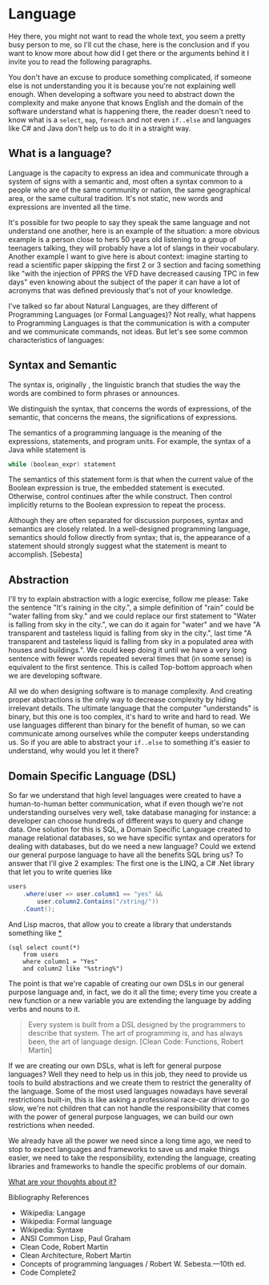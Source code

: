 # Language

Hey there, you might not want to read the whole text, you seem a pretty busy person to me, so I'll cut the chase, here is the conclusion and if you want to know more about how did I get there or the arguments behind it I invite you to read the following paragraphs.

You don't have an excuse to produce something complicated, if someone else is not understanding you it is because you're not explaining well enough. When developing a software you need to abstract down the complexity and make anyone that knows English and the domain of the software understand what is happening there, the reader doesn't need to know what is a `select`, `map`, `foreach` and not even `if..else` and languages like C# and Java don't help us to do it in a straight way.

## What is a language?
Language is the capacity to express an idea and communicate through a system of signs with a semantic and, most often a syntax common to a people who are of the same community or nation, the same geographical area, or the same cultural tradition. It's not static, new words and expressions are invented all the time.

It's possible for two people to say they speak the same language and not understand one another, here is an example of the situation: a more obvious example is a person close to hers 50 years old listening to a group of teenagers talking, they will probably have a lot of slangs in their vocabulary. Another example I want to give here is about context: imagine starting to read a scientific paper skipping the first 2 or 3 section and facing something like "with the injection of PPRS the VFD have decreased causing TPC in few days" even knowing about the subject of the paper it can have a lot of acronyms that was defined previously that's not of your knowledge.

I've talked so far about Natural Languages, are they different of Programming Languages (or Formal Languages)? Not really, what happens to Programming Languages is that the communication is with a computer and we communicate commands, not ideas.
But let's see some common characteristics of languages:

## Syntax and Semantic
The syntax is, originally , the linguistic branch that studies the way the words are combined to form phrases or announces.

We distinguish the syntax, that concerns the words of expressions, of the semantic, that concerns the means, the significations of expressions.

The semantics of a programming language is the meaning of the expressions, statements, and program units. For example, the syntax of a Java while statement is

```Java
while (boolean_expr) statement
```
The semantics of this statement form is that when the current value of the Boolean expression is true, the embedded statement is executed. Otherwise, control continues after the while construct. Then control implicitly returns to the Boolean expression to repeat the process.

Although they are often separated for discussion purposes, syntax and semantics are closely related. In a well-designed programming language, semantics should follow directly from syntax; that is, the appearance of a statement should strongly suggest what the statement is meant to accomplish. [Sebesta]

## Abstraction
I'll try to explain abstraction with a logic exercise, follow me please:
Take the sentence "It's raining in the city.", a simple definition of "rain" could be  "water falling from sky." and we could replace our first statement to "Water is falling from sky in the city.", we can do it again for "water" and we have "A transparent and tasteless liquid is falling from sky in the city.", last time "A transparent and tasteless liquid is falling from sky in a populated area with houses and buildings.". We could keep doing it until we have a very long sentence with fewer words repeated several times that (in some sense) is equivalent to the first sentence. This is called Top-bottom approach when we are developing software.

All we do when designing software is to manage complexity. And creating proper abstractions is the only way to decrease complexity by hiding irrelevant details.
The ultimate language that the computer "understands" is binary, but this one is too complex, it's hard to write and hard to read. We use languages different than binary for the benefit of human, so we can communicate among ourselves while the computer keeps understanding us. So if you are able to abstract your `if..else` to something it's easier to understand, why would you let it there?

## Domain Specific Language (DSL)
So far we understand that high level languages were created to have a human-to-human better communication, what if even though we're not understanding ourselves very well, take database managing for instance: a developer can choose hundreds of different ways to query and change data. One solution for this is SQL, a Domain Specific Language created to manage relational databases, so we have specific syntax and operators for dealing with databases, but do we need a new language? Could we extend our general purpose language to have all the benefits SQL bring us? To answer that I'll give 2 examples:
The first one is the LINQ, a C# .Net library that let you to write queries like

```csharp
users
    .where(user => user.column1 == "yes" &&
        user.column2.Contains("/string/"))
    .Count();
```
And Lisp macros, that allow you to create a library that understands something like [*](https://stackoverflow.com/a/268041/3646180)

``` closure
(sql select count(*)
    from users
    where column1 = "Yes"
    and column2 like "%string%")
```

The point is that we're capable of creating our own DSLs in our general purpose language and, in fact, we do it all the time; every time you create a new function or a new variable you are extending the language by adding verbs and nouns to it.

> Every system is built from a DSL designed by the programmers to describe that system. The art of programming is, and has always been, the art of language design. [Clean Code: Functions, Robert Martin]

If we are creating our own DSLs, what is left for general purpose languages? Well they need to help us in this job, they need to provide us tools to build abstractions and we create them to restrict the generality of the language. Some of the most used languages nowadays have several restrictions built-in, this is like asking a professional race-car driver to go slow, we're not children that can not handle the responsibility that comes with the power of general purpose languages, we can build our own restrictions when needed.

We already have all the power we need since a long time ago, we need to stop to expect languages and frameworks to save us and make things easier, we need to take the responsibility, extending the language, creating libraries and frameworks to handle the specific problems of our domain.

[What are your thoughts about it?](https://github.com/JpOnline/Blog/issues/3)

Bibliography References
- Wikipedia: Langage
- Wikipedia: Formal language
- Wikipedia: Syntaxe
- ANSI Common Lisp, Paul Graham
- Clean Code, Robert Martin
- Clean Architecture, Robert Martin
- Concepts of programming languages / Robert W. Sebesta.—10th ed.
- Code Complete2
